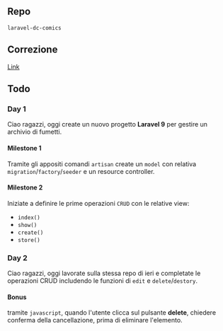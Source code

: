 ## Repo
`laravel-dc-comics`

## Correzione
[Link](https://github.com/Guybrush3791/bool-112-laravel-dc-comics)

## Todo
### Day 1
Ciao ragazzi,
oggi create un nuovo progetto **Laravel 9** per gestire un archivio di fumetti.

#### Milestone 1
Tramite gli appositi comandi `artisan` create un `model` con relativa `migration`/`factory`/`seeder` e un resource controller.

#### Milestone 2
Iniziate a definire le prime operazioni `CRUD` con le relative view:
- `index()`
- `show()`
- `create()`
- `store()`

### Day 2
Ciao ragazzi,
oggi lavorate sulla stessa repo di ieri e completate le operazioni CRUD includendo le funzioni di `edit` e `delete`/`destory`.

#### Bonus
tramite `javascript`, quando l'utente clicca sul pulsante **delete**, chiedere conferma della cancellazione, prima di eliminare l'elemento.
